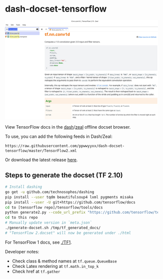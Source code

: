 # dash-docset-tensorflow

![screenshot](screenshot.jpg)

View TensorFlow docs in the [dash](https://kapeli.com/dash)/[zeal](https://github.com/zealdocs/zeal) offline docset browser.

To use, you can add the following feeds in Dash/Zeal:
```
https://raw.githubusercontent.com/ppwwyyxx/dash-docset-tensorflow/master/TensorFlow2.xml
```
Or download the latest release [here](https://github.com/ppwwyyxx/dash-docset-tensorflow/releases).

## Steps to generate the docset (TF 2.10)
```bash
# Install dashing
go get -u github.com/technosophos/dashing
pip install --user tqdm beautifulsoup4 lxml pygments misaka
pip install --user -U git+https://github.com/tensorflow/docs
cd to [tensorflow repo]/tensorflow/tools/docs
python generate2.py --code_url_prefix "https://github.com/tensorflow/tensorflow/blob/v2.10.0/tensorflow/" --output_dir=/tmp/tf_generated_docs
cd to this repo
# Manually update version in `meta.json`
./generate-docset.sh /tmp/tf_generated_docs/
# "TensorFlow 2.docset" will now be generated under ./html
```

For TensorFlow 1 docs, see [./TF1](TF1).

Developer notes:
* Check class & method names at `tf.queue.QueueBase`
* Check Latex rendering at `tf.math.in_top_k`
* Check href at `tf.gather`
